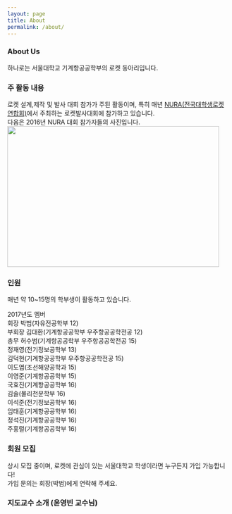 ```yaml
---
layout: page
title: About
permalink: /about/
---
```


### About Us
하나로는 서울대학교 기계항공공학부의 로켓 동아리입니다.<br/>

### 주 활동 내용
로켓 설계,제작 및 발사 대회 참가가 주된 활동이며, 특히 매년 [NURA(전국대학생로켓연합회)](http://1992nura.wixsite.com/nura)에서 주최하는 로켓발사대회에 참가하고 있습니다.<br/>
다음은 2016년 NURA 대회 참가자들의 사진입니다.<br/>
<img src="https://github.com/hsb6350/hanaro.github.io/blob/master/assets/acts/front.jpg?raw=true" width="480" height="320" />
[ ](https://www.facebook.com/SNURThanaro/photos/a.1787663651454630.1073741826.1787659528121709/1787663638121298/?type=3)

### 인원
매년 약 10~15명의 학부생이 활동하고 있습니다.

2017년도 멤버<br/>
회장 박범(자유전공학부 12)<br/>
부회장 김대환(기계항공공학부 우주항공공학전공 12)<br/>
총무 허수범(기계항공공학부 우주항공공학전공 15)<br/>
정재영(전기정보공학부 13)<br/>
김덕현(기계항공공학부 우주항공공학전공 15)<br/>
이도엽(조선해양공학과 15)<br/>
이영준(기계항공공학부 15)<br/>
국효진(기계항공공학부 16)<br/>
김솔(물리천문학부 16)<br/>
이석준(전기정보공학부 16)<br/>
임태훈(기계항공공학부 16)<br/>
정석진(기계항공공학부 16)<br/>
주홍렬(기계항공공학부 16)


### 회원 모집
상시 모집 중이며, 로켓에 관심이 있는 서울대학교 학생이라면 누구든지 가입 가능합니다! <br/>
가입 문의는 회장(박범)에게 연락해 주세요.

### 지도교수 소개 (윤영빈 교수님)
